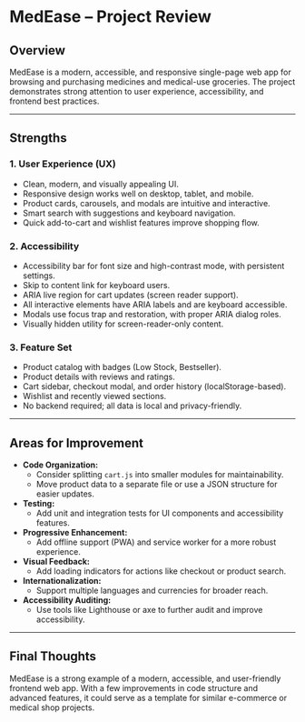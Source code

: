 # MedEase – Project Review

## Overview
MedEase is a modern, accessible, and responsive single-page web app for browsing and purchasing medicines and medical-use groceries. The project demonstrates strong attention to user experience, accessibility, and frontend best practices.

---

## Strengths

### 1. **User Experience (UX)**
- Clean, modern, and visually appealing UI.
- Responsive design works well on desktop, tablet, and mobile.
- Product cards, carousels, and modals are intuitive and interactive.
- Smart search with suggestions and keyboard navigation.
- Quick add-to-cart and wishlist features improve shopping flow.

### 2. **Accessibility**
- Accessibility bar for font size and high-contrast mode, with persistent settings.
- Skip to content link for keyboard users.
- ARIA live region for cart updates (screen reader support).
- All interactive elements have ARIA labels and are keyboard accessible.
- Modals use focus trap and restoration, with proper ARIA dialog roles.
- Visually hidden utility for screen-reader-only content.

### 3. **Feature Set**
- Product catalog with badges (Low Stock, Bestseller).
- Product details with reviews and ratings.
- Cart sidebar, checkout modal, and order history (localStorage-based).
- Wishlist and recently viewed sections.
- No backend required; all data is local and privacy-friendly.

---

## Areas for Improvement

- **Code Organization:**
  - Consider splitting `cart.js` into smaller modules for maintainability.
  - Move product data to a separate file or use a JSON structure for easier updates.
- **Testing:**
  - Add unit and integration tests for UI components and accessibility features.
- **Progressive Enhancement:**
  - Add offline support (PWA) and service worker for a more robust experience.
- **Visual Feedback:**
  - Add loading indicators for actions like checkout or product search.
- **Internationalization:**
  - Support multiple languages and currencies for broader reach.
- **Accessibility Auditing:**
  - Use tools like Lighthouse or axe to further audit and improve accessibility.

---

## Final Thoughts
MedEase is a strong example of a modern, accessible, and user-friendly frontend web app. With a few improvements in code structure and advanced features, it could serve as a template for similar e-commerce or medical shop projects. 